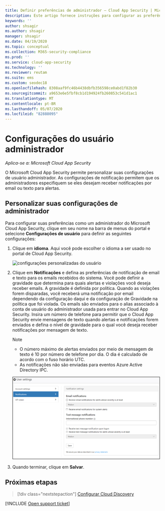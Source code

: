 ```yaml
---
title: Definir preferências de administrador – Cloud App Security | Microsoft Docs
description: Este artigo fornece instruções para configurar as preferências do administrador em Cloud App Security.
keywords: ''
author: shsagir
ms.author: shsagir
manager: shsagir
ms.date: 04/19/2020
ms.topic: conceptual
ms.collection: M365-security-compliance
ms.prod: ''
ms.service: cloud-app-security
ms.technology: ''
ms.reviewer: reutam
ms.suite: ems
ms.custom: seodec18
ms.openlocfilehash: 8308aaf9fc46b4438dbfb356598ce0abd1f82b30
ms.sourcegitcommit: a9653e6e5fbf8cb1d194924fb260853c541d1ac1
ms.translationtype: MT
ms.contentlocale: pt-BR
ms.lasthandoff: 05/07/2020
ms.locfileid: "82888095"
---
```

# <a name="admin-user-settings"></a>Configurações do usuário administrador

*Aplica-se a: Microsoft Cloud App Security*

O Microsoft Cloud App Security permite personalizar suas configurações de usuário administrador. As configurações de notificação permitem que os administradores especifiquem se eles desejam receber notificações por email ou texto para alertas.

## <a name="customize-your-admin-settings"></a><a name="Adminsettings"></a>Personalizar suas configurações de administrador

Para configurar suas preferências como um administrador do Microsoft Cloud App Security, clique em seu nome na barra de menus do portal e selecione **Configurações de usuário** para definir as seguintes configurações:

1. Clique em **idioma**. Aqui você pode escolher o idioma a ser usado no portal de Cloud App Security.

    ![configurações personalizadas do usuário](media/custom-language-settings.png)

2. Clique em **Notificações** e defina as preferências de notificação de email e texto para os emails recebidos do sistema. Você pode definir a gravidade que determina para quais alertas e violações você deseja receber emails. A gravidade é definida por política. Quando as violações forem disparadas, você receberá uma notificação por email dependendo da configuração daqui e da configuração de Gravidade na política que foi violada. Os emails são enviados para o alias associado à conta de usuário do administrador usada para entrar no Cloud App Security. Insira um número de telefone para permitir que o Cloud App Security envie mensagens de texto quando alertas e notificações forem enviados e defina o nível de gravidade para o qual você deseja receber notificações por mensagem de texto.

    > [!NOTE]
    >
    > - O número máximo de alertas enviados por meio de mensagem de texto é 10 por número de telefone por dia. O dia é calculado de acordo com o fuso horário UTC.
    > - As notificações não são enviadas para eventos Azure Active Directory IPC.

    ![configurações de notificação](media/notification-settings.png)

3. Quando terminar, clique em **Salvar**.

## <a name="next-steps"></a>Próximas etapas

> [!div class="nextstepaction"]
> [Configurar Cloud Discovery](set-up-cloud-discovery.md)

[!INCLUDE [Open support ticket](includes/support.md)]
